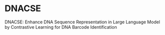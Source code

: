 # DNACSE
DNACSE: Enhance DNA Sequence Representation in Large Language Model by Contrastive Learning for DNA Barcode Identification
